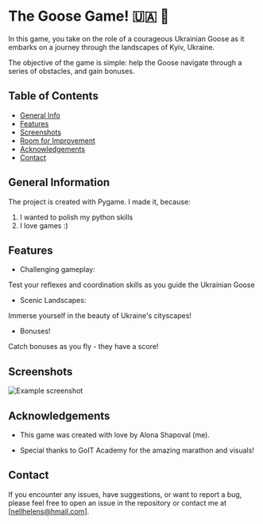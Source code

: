 # The Goose Game! 🇺🇦 🦢
In this game, you take on the role of a courageous Ukrainian Goose as it embarks on a journey through the landscapes of Kyiv, Ukraine. 

The objective of the game is simple: help the Goose navigate through a series of obstacles, and gain bonuses. 


## Table of Contents
* [General Info](#general-information)
* [Features](#features)
* [Screenshots](#screenshots)
* [Room for Improvement](#room-for-improvement)
* [Acknowledgements](#acknowledgements)
* [Contact](#contact)



## General Information
The project is created with Pygame. I made it, because:

1. I wanted to polish my python skills
2. I love games :)


## Features
- Challenging gameplay: 

Test your reflexes and coordination skills as you guide the Ukrainian Goose

- Scenic Landscapes:

Immerse yourself in the beauty of Ukraine's cityscapes!

- Bonuses!

Catch bonuses as you fly - they have a score!



## Screenshots
![Example screenshot](/goose%20in%20action.gif)



## Acknowledgements
- This game was created with love by Alona Shapoval (me).

- Special thanks to GoIT Academy for the amazing marathon and visuals!


## Contact
If you encounter any issues, have suggestions, or want to report a bug, please feel free to open an issue in the repository or contact me at [nellhelens@hmail.com].

